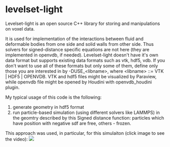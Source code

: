 levelset-light
==============

Levelset-light is an open source C++ library for storing and manipulations on voxel data.

It is used for implementation of the interactions between fluid and deformable bodies from one side and solid walls from other side.
Thus solvers for signed-distance specific equations are not here (they are implemented in openvdb, if needed).
Levelset-light doesn't have it's own data format but supports existing data formats such as vtk, hdf5, vdb.
If you don't want to use all of these formats but only some of them, define only those you are interested in by -DUSE_\<libname\>,
where \<libname\> ::= VTK | HDF5 | OPENVDB. 
VTK and hdf5 files might be visualized by Paraview, while openvdb file might be opened by Houdini with openvdb_houdini plugin.

My typical usage of this code is the following:

1. generate geometry in hdf5 format
2. run particle-based simulation (using different solvers like LAMMPS) in the geomtry described by this Signed distance function: particles which have position with negative sdf are free, others - frozen.

This approach was used, in particular, for this simulaiton (click image to see the video):
[![](http://lammps.sandia.gov/images/blood_small.png)](http://lammps.sandia.gov/movies/blood.mp4 "RBC simulation")



